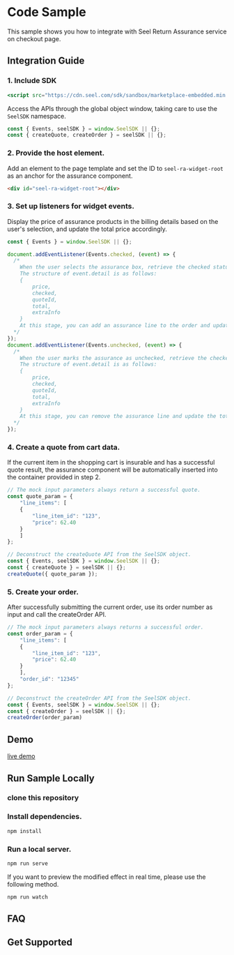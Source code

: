 # Code Sample

This sample shows you how to integrate with Seel Return Assurance service on checkout page.

## Integration Guide

### 1. **Include SDK**

```jsx
<script src="https://cdn.seel.com/sdk/sandbox/marketplace-embedded.min.js"></script>
```

Access the APIs through the global object window, taking care to use the `SeelSDK` namespace.

```jsx
const { Events, seelSDK } = window.SeelSDK || {};
const { createQuote, createOrder } = seelSDK || {};
```

### 2. Provide the host element.

Add an element to the page template and set the ID to `seel-ra-widget-root` as an anchor for the assurance component.

```html
<div id="seel-ra-widget-root"></div>
```

### 3. Set up listeners for widget events.

Display the price of assurance products in the billing details based on the user's selection, and update the total price accordingly.

```jsx
const { Events } = window.SeelSDK || {};

document.addEventListener(Events.checked, (event) => {
  /*
	When the user selects the assurance box, retrieve the checked status and quote data from the event.detail object.
	The structure of event.detail is as follows:
	{
		price,
		checked,
		quoteId,
		total,
		extraInfo
	}
	At this stage, you can add an assurance line to the order and update the total accordingly.
  */
});
document.addEventListener(Events.unchecked, (event) => {
  /*
	When the user marks the assurance as unchecked, retrieve the checked status and quote data from event.detail.
	The structure of event.detail is as follows:
	{
		price,
		checked,
		quoteId,
		total,
		extraInfo
	}
	At this stage, you can remove the assurance line and update the total accordingly.
  */
});
```

### 4. Create a quote from cart data.

If the current item in the shopping cart is insurable and has a successful quote result, the assurance component will be automatically inserted into the container provided in step 2.

```jsx
// The mock input parameters always return a successful quote.
const quote_param = {
	"line_items": [
	{
		"line_item_id": "123",
		"price": 62.40
	}
	]
};

// Deconstruct the createQuote API from the SeelSDK object.
const { Events, seelSDK } = window.SeelSDK || {};
const { createQuote } = seelSDK || {};
createQuote({ quote_param });
```

### 5. Create your order.

After successfully submitting the current order, use its order number as input and call the createOrder API.

```jsx
// The mock input parameters always returns a successful order.
const order_param = {
	"line_items": [
	{
		"line_item_id": "123",
		"price": 62.40
	}
	],
	"order_id": "12345"
};

// Deconstruct the createOrder API from the SeelSDK object.
const { Events, seelSDK } = window.SeelSDK || {};
const { createOrder } = seelSDK || {};
createOrder(order_param)
```

## Demo

[live demo](https://page.seel.com/marketplace/return-assurance-sample/index.html)

## Run Sample Locally

### clone this repository

### Install dependencies.

```bash
npm install
```

### Run a local server.

```bash
npm run serve
```

If you want to preview the modified effect in real time, please use the following method. 

```bash
npm run watch
```

## FAQ

## Get Supported